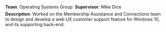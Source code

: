 <!--start_month: May-->
<!--start_year: 2014-->
<!--end_month: Aug.-->
<!--end_year: 2014-->
<!--position: Software Engineering Intern-->
<!--institution: Microsoft-->
<!--location_city: Redmond-->
<!--location_state: WA-->

**Team**: Operating Systems Group
&#151; **Supervisor**: Mike Dice
<br />
**Description**: Worked on the Membership Assistance and Connections team to
design and develop a web UX customer support feature for Windows 10, and its
supporting back-end.
